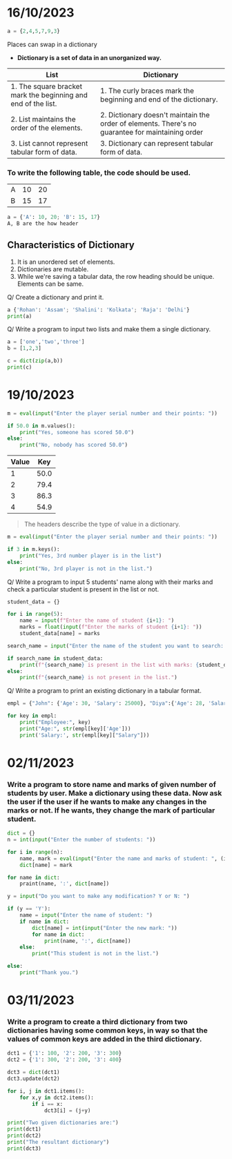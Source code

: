 # 16/10/2023

```py
a = {2,4,5,7,9,3}
```
Places can swap in a dictionary 

- **Dictionary is a set of data in an unorganized way.**

| List   | Dictionary |
|--------------- | --------------- |
| 1. The square bracket mark the beginning and end of the list. | 1. The curly braces mark the beginning and end of the dictionary. |
| 2. List maintains the order of the elements.   | 2. Dictionary doesn't maintain the order of elements. There's no guarantee for maintaining order |
| 3. List cannot represent tabular form of data. | 3. Dictionary can represent tabular form of data. | 

### To write the following table, the code should be used. 

| | | | 
|-|-|-|
| A | 10 | 20 |
| B | 15 | 17 | 

```py 
a = {'A': 10, 20; 'B': 15, 17}
A, B are the how header
```

## Characteristics of Dictionary 

1. It is an unordered set of elements.
2. Dictionaries are mutable.
3. While we're saving a tabular data, the row heading should be unique. Elements can be same. 

Q/ Create a dictionary and print it. 

```py
a {'Rohan': 'Assam'; 'Shalini': 'Kolkata'; 'Raja': 'Delhi'}
print(a)
```

Q/ Write a program to input two lists and make them a single dictionary. 

```py
a = ['one','two','three']
b = [1,2,3]

c = dict(zip(a,b))
print(c)
```

# 19/10/2023

```py
m = eval(input("Enter the player serial number and their points: "))

if 50.0 in m.values():
    print("Yes, someone has scored 50.0")
else:
    print("No, nobody has scored 50.0")
```

| Value | Key |
|--------------- | --------------- |
| 1  | 50.0   |
| 2  | 79.4   |
| 3  | 86.3   |
| 4  | 54.9   |

> The headers describe the type of value in a dictionary.


```py 
m = eval(input("Enter the player serial number and their points: "))

if 3 in m.keys(): 
    print("Yes, 3rd number player is in the list")
else: 
    print("No, 3rd player is not in the list.")
```

Q/ Write a program to input 5 students' name along with their marks and check a particular student is present in the list or not. 

```py 
student_data = {}

for i in range(5):
    name = input(f"Enter the name of student {i+1}: ")
    marks = float(input(f"Enter the marks of student {i+1}: "))
    student_data[name] = marks

search_name = input("Enter the name of the student you want to search: ")

if search_name in student_data:
    print(f"{search_name} is present in the list with marks: {student_data[search_name]}")
else:
    print(f"{search_name} is not present in the list.")
```

Q/ Write a program to print an existing dictionary in a tabular format. 

```py 
empl = {"John": {'Age': 30, 'Salary': 25000}, "Diya":{'Age': 28, 'Salary': 30000}}

for key in empl: 
    print("Employee:", key)
    print("Age:", str(empl[key]['Age']))
    print('Salary:', str(empl[key]["Salary"]))
```

# 02/11/2023

### Write a program to store name and marks of given number of students by user. Make a dictionary using these data. Now ask the user if the user if he wants to make any changes in the marks or not. If he wants, they change the mark of particular student.

```py 
dict = {}
n = int(input("Enter the number of students: "))

for i in range(n):
    name, mark = eval(input("Enter the name and marks of student: ", (i+1)))
    dict[name] = mark 

for name in dict: 
    praint(name, ':', dict[name])

y = input("Do you want to make any modification? Y or N: ")

if (y == 'Y'): 
    name = input("Enter the name of student: ")
    if name in dict:
        dict[name] = int(input("Enter the new mark: "))
        for name in dict: 
            print(name, ':', dict[name])
    else:
        print("This student is not in the list.")

else: 
    print("Thank you.")
```

# 03/11/2023

### Write a program to create a third dictionary from two dictionaries having some common keys, in way so that the values of common keys are added in the third dictionary. 

```py 
dct1 = {'1': 100, '2': 200, '3': 300}
dct2 = {'1': 300, '2': 200, '3': 400}

dct3 = dict(dct1)
dct3.update(dct2)

for i, j in dct1.items():
    for x,y in dct2.items(): 
        if i == x: 
            dct3[i] = (j+y)

print("Two given dictionaries are:")
print(dct1)
print(dct2)
print("The resultant dictionary")
print(dct3)
```
